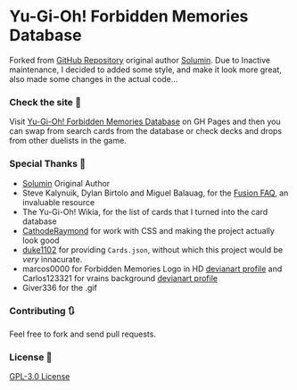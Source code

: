 # Yu-Gi-Oh! Forbidden Memories Database

Forked from [GitHub Repository](https://github.com/Solumin/YGO-FM-FusionCalc) original author [Solumin](https://github.com/Solumin).
Due to Inactive maintenance, I decided to added some style, and make it look more great, also made some changes in the actual code...

### Check the site :rocket:

Visit [Yu-Gi-Oh! Forbidden Memories Database](https://falsepopsky.github.io/YGO-FM-Database/) on GH Pages and then you can swap from search cards from the database or check decks and drops from other duelists in the game.

### Special Thanks :clap:

- [Solumin](https://github.com/Solumin) Original Author
- Steve Kalynuik, Dylan Birtolo and Miguel Balauag, for the [Fusion
  FAQ](https://www.gamefaqs.com/ps/561010-yu-gi-oh-forbidden-memories/faqs/16613), an invaluable resource
- The Yu-Gi-Oh! Wikia, for the list of cards that I turned into the card
  database
- [CathodeRaymond](https://github.com/CathodeRaymond) for work with CSS and making the project actually look good
- [duke1102](https://github.com/duke1102) for providing `Cards.json`, without which this project would be
  _very_ innacurate.
- marcos0000 for Forbidden Memories Logo in HD [devianart profile](https://www.deviantart.com/marcos0000) and Carlos123321 for vrains background [devianart profile](https://www.deviantart.com/carlos123321)
- Giver336 for the .gif

### Contributing :arrows_clockwise:

Feel free to fork and send pull requests.

### License :scroll:

[GPL-3.0 License](https://github.com/falsepopsky/vagabond-hiatus-chart/blob/main/LICENSE)
